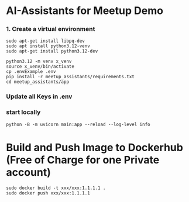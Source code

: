 # AI-Assistants for Meetup Demo

### 1. Create a virtual environment

```shell
sudo apt-get install libpq-dev
sudo apt install python3.12-venv
sudo apt-get install python3.12-dev

python3.12 -m venv x_venv
source x_venv/bin/activate
cp .envExample .env
pip install -r meetup_assistants/requirements.txt
cd meetup_assistants/app
```

### Update all Keys in .env

### start locally

```shell
python -B -m uvicorn main:app --reload --log-level info
```

# Build and Push Image to Dockerhub (Free of Charge for one Private account)
```shell
sudo docker build -t xxx/xxx:1.1.1.1 .
sudo docker push xxx/xxx:1.1.1.1
```

